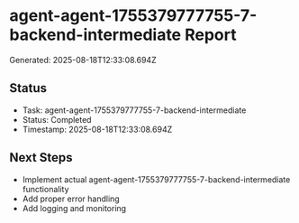 # agent-agent-1755379777755-7-backend-intermediate Report

Generated: 2025-08-18T12:33:08.694Z

## Status
- Task: agent-agent-1755379777755-7-backend-intermediate
- Status: Completed
- Timestamp: 2025-08-18T12:33:08.694Z

## Next Steps
- Implement actual agent-agent-1755379777755-7-backend-intermediate functionality
- Add proper error handling
- Add logging and monitoring
